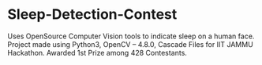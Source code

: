 # Sleep-Detection-Contest
Uses OpenSource Computer Vision tools to indicate sleep on a human face. Project made using Python3, OpenCV – 4.8.0, Cascade Files for IIT JAMMU Hackathon. Awarded 1st Prize among 428 Contestants.
